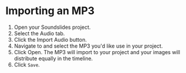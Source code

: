 # Importing an MP3

1. Open your Soundslides project.
2. Select the Audio tab.
3. Click the Import Audio button. 
4. Navigate to and select the MP3 you'd like use in your project. 
5. Click Open. The MP3 will import to your project and your images will distribute equally in the timeline. 
6. Click `Save`.


